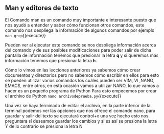 ## Man y editores de texto

El Comando man es un comando muy importante e interesante puesto que nos ayudó a entender y saber cómo funcionan otros comandos, este comando nos despliega la información de algunos comandos por ejemplo `man grep`{{execute}}

Pueden ver al ejecutar este comando se nos despliega  información acerca del comando y de sus posibles modificaciones para poder salir de dicha pantalla de información tenemos que presionar la letra **q** y si queremos más información tenemos que presionar la letra **h**. 

Cómo lo vimos en las lecciones anteriores ya sabemos cómo crear documentos y directorios pero no sabemos  cómo escribir en ellos para esto se pueden utilizar varios comandos los cuáles pueden ser VIM, VI ,NANO, EMACS, entre otros, en está ocasión vamos a utilizar NANO, lo que vamos a hacer es un pequeño programa de Python Para esto empecemos por crear el  archivo de Python `nano archivodeprueba.py`{{execute}}

Una vez se haya terminado de editar el archivo, en la parte inferior de la terminal podemos ver las opciones que nos ofrece el comando nano,  para guardar y salir del texto se ejecutará control+x  una vez hecho esto nos preguntara sí deseamos guardar los cambios y si es así se presiona la letra Y  de lo contrario se presiona la letra N 

